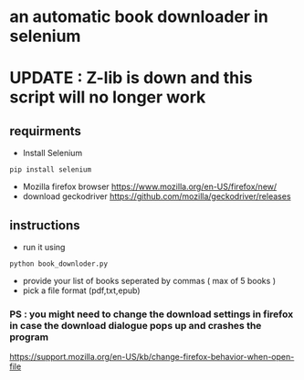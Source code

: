 # an automatic book downloader in selenium
# UPDATE : Z-lib is down and this script will no longer work

## requirments
- Install Selenium  
```
pip install selenium
```
- Mozilla firefox browser https://www.mozilla.org/en-US/firefox/new/
- download geckodriver https://github.com/mozilla/geckodriver/releases

## instructions
- run it using 
 ```
python book_downloder.py
```
- provide your list of books seperated by commas ( max of 5 books )
- pick a file format (pdf,txt,epub)

### PS : you might need to change the download settings in firefox in case the download dialogue pops up and crashes the program
https://support.mozilla.org/en-US/kb/change-firefox-behavior-when-open-file





